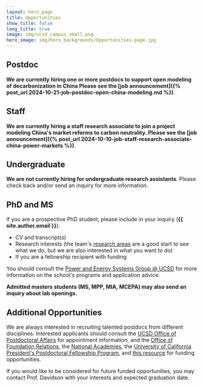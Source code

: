 ```yaml
---
layout: hero_page
title: Opportunities
show_title: false
long_title: true
image: img/ucsd_campus_small.png
hero_image: img/hero_backgrounds/Opportunities-page.jpg
---
```


## Postdoc
**We are currently hiring one or more postdocs to support open modeling of decarbonization in China Please see the [job announcement]({% post_url 2024-10-21-job-postdoc-open-china-modeling.md %})**.

## Staff
**We are currently hiring a staff research associate to join a project modeling China's market reforms to carbon neutrality. Please see the [job announcement]({% post_url 2024-10-10-job-staff-research-associate-china-power-markets %})**.

## Undergraduate
**We are not currently hiring for undergraduate research assistants**. Please check back and/or send an inquiry for more information.

## PhD and MS
If you are a prospective PhD student, please include in your inquiry (**{{ site.author.email }}**):

- CV and transcript(s)
- Research interests (the team's [research areas](research/) are a good start to see what we do, but we are also interested in what you want to do)
- If you are a fellowship recipient with funding

You should consult the [Power and Energy Systems Group @ UCSD][ucsd-pes] for more information on the school's programs and application advice.

**Admitted masters students (MS, MPP, MIA, MCEPA) may also send an inquiry about lab openings.**


## Additional Opportunities

We are always interested in recruiting talented postdocs from different disciplines. Interested applicants should consult the [UCSD Office of Postdoctoral Affairs][postdoc] for appointment information, and the [Office of Foundation Relations][foundation], the [National Academies][NAS], the [University of California President's Postdoctoral Fellowship Program](https://ppfp.ucop.edu/info/), and [this resource][harvard-funding] for funding opportunities.

If you would like to be considered for future funded opportunities, you may contact Prof. Davidson with your interests and expected graduation date.




[gps-masters]: http://gps.ucsd.edu/admissions/degrees-at-a-glance.html
[gps-admissions]: http://gps.ucsd.edu/admissions/contact-admission.html
[kammen]: http://kammen.berkeley.edu/advice.html
[gps-phd]: https://polisci.ucsd.edu/grad/prospective-students/interdisciplinary-phd-program/index.html
[postdoc]: http://postdoc.ucsd.edu/
[foundation]: https://foundationrelations.ucsd.edu/funding-opportunities/postdoctoral-funding-opportunities.html
[NAS]: https://www.national-academies.org/grantprograms/index.html
[harvard-funding]: https://research.fas.harvard.edu/postdoc_opportunities
[ucsd-pes]: https://power-energy.eng.ucsd.edu/

